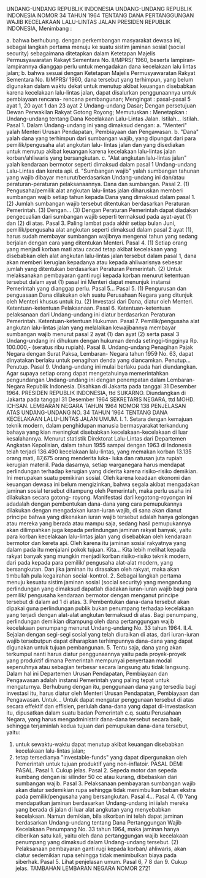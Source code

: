  UNDANG-UNDANG REPUBLIK INDONESIA UNDANG-UNDANG REPUBLIK INDONESIA NOMOR 34 TAHUN 1964 TENTANG DANA PERTANGGUNGAN WAJIB KECELAKAAN LALU-LINTAS JALAN PRESIDEN REPUBLIK INDONESIA,
Menimbang :

a. bahwa berhubung. dengan perkembangan masyarakat dewasa ini, sebagai langkah pertama menuju ke suatu sistim jaminan sosial (social security) sebagaimana ditetapkan dalam Ketetapan Majelis Permusyawaratan Rakayt Sementara No. II/MPRS/ 1960, beserta lampiran-lampirannya dianggap perlu untuk mengadakan dana kecelakaan lalu lintas jalan;
b. bahwa sesuai dengan Ketetapan Majelis Permusyawaratan Rakyat Sementara No. II/MPRS/ 1960, dana tersebut yang terhimpun, yang belum digunakan dalam waktu dekat untuk menutup akibat keuangan disebabkan karena kecelakaan lalu-lintas jalan, dapat disalurkan penggunaannya untuk pembiayaan rencana- rencana pembangunan;
Mengingat :
 pasal-pasal 5 ayat 1, 20 ayat 1 dan 23 ayat 2 Undang-undang Dasar; Dengan persetujuan Dewan Perwakilan Rakyat Gotong Royong; Memutuskan : Menetapkan : Undang-undang tentang Dana Kecelakaan Lalu-Lintas Jalan. Istilah… Istilah. Pasal 1. Dalam Undang-undang ini yang dimaksud dengan:
a. "Menteri" yalah Menteri Urusan Pendapatan, Pembiayaan dan Pengawasan.
b. "Dana" yalah dana yang terhimpun dari sumbangan wajib, yang dipungut dari para pemilik/pengusaha alat angkutan lalu- lintas jalan dan yang disediakan untuk menutup akibat keuangan karena kecelakaan lalu-lintas jalan korban/ahliwaris yang bersangkutan.
c. "Alat angkutan lalu-lintas jalan" yalah kendaraan bermotor seperti dimaksud dalam pasal 1 Undang-undang Lalu-Lintas dan kereta api.
d. "Sumbangan wajib" yalah sumbangan tahunan yang wajib dibayar menurut/berdasarkan Undang-undang ini dan/atau peraturan-peraturan pelaksanaannya. Dana dan sumbangan. Pasal 2.
(1) Pengusaha/pemilik alat angkutan lalu-lintas jalan diharuskan memberi sumbangan wajib setiap tahun kepada Dana yang dimaksud dalam pasal 1.
(2) Jumlah sumbangan wajib tersebut ditentukan berdasarkan Peraturan Pemerintah.
(3) Dengan… (3) Dengan Peraturan Pemerintah dapat diadakan pengecualian dari sumbangan wajib seperti termaksud pada ayat-ayat (1) dan (2) di atas. Pasal 3. Paling lambat pada akhir setiap bulan Juni, pemilik/pengusaha alat angkutan seperti dimaksud dalam pasal 2 ayat (1), harus sudah membayar sumbangan wajibnya mengenai tahun yang sedang berjalan dengan cara yang ditentukan Menteri. Pasal 4.
(1) Setiap orang yang menjadi korban mati atau cacad tetap akibat kecelakaan yang disebabkan oleh alat angkutan lalu-lintas jalan tersebut dalam pasal 1, dana akan memberi kerugian kepadanya atau kepada ahliwarisnya sebesar jumlah yang ditentukan berdasarkan Peraturan Pemerintah.
(2) Untuk melaksanakan pembayaran ganti rugi kepada korban menurut ketentuan tersebut dalam ayat (1) pasal ini Menteri dapat menunjuk instansi Pemerintah yang dianggap perlu. Pasal 5… Pasal 5.
(1) Pengurusan dan penguasaan Dana dilakukan oleh suatu Perusahaan Negara yang ditunjuk oleh Menteri khusus untuk itu.
(2) Investasi dari Dana, diatur oleh Menteri. Ketentuan-ketentuan Pelaksanaan. Pasal 6. Ketentuan-ketentuan pelaksanaan dari Undang-undang ini diatur berdasarkan Peraturan Pemerintah. Ketentuan-ketentuan Hukuman. Pasal 7. Pemilik/pengusaha alat angkutan lalu-lintas jalan yang melalaikan kewajibannya membayar sumbangan wajib menurut pasal 2 ayat (1) dan ayat (2) serta pasal 3 Undang-undang ini dihukum dengan hukuman denda setinggi-tingginya Rp. 100.000,- (seratus ribu rupiah). Pasal 8. Undang-undang Penagihan Pajak Negara dengan Surat Paksa, Lembaran- Negara tahun 1959 No. 63, dapat dinyatakan berlaku untuk penagihan denda yang diancamkan. Penutup… Penutup. Pasal 9. Undang-undang ini mulai berlaku pada hari diundangkan. Agar supaya setiap orang dapat mengetahuinya memerintahkan pengundangan Undang-undang ini dengan penempatan dalam Lembaran- Negara Republik Indonesia. Disahkan di Jakarta pada tanggal 31 Desember 1964. PRESIDEN REPUBLIK INDONESIA, ttd SUKARNO. Diundangkan di Jakarta pada tanggal 31 Desember 1964 SEKRETARIS NEGARA, ttd MOHD. ICHSAN. LEMBARAN NEGARA TAHUN 1964 NOMOR 138 PENJELASAN ATAS UNDANG-UNDANG NO. 34 TAHUN 1964 TENTANG DANA KECELAKAAN LALU-LINTAS JALAN UMUM. I. 1. Setara dengan kemajuan teknik modern, dalam penghidupan manusia bermasyarakat terkandung bahaya yang kian meningkat disebabkan kecelakaan-kecelakaan di luar kesalahannya. Menurut statistik Direktorat Lalu-Lintas dari Departemen Angkatan Kepolisian, dalam tahun 1955 sampai dengan 1963 di Indonesia telah terjadi 136.490 kecelakaan lalu-lintas, yang memakan korban 13.135 orang mati, 87,675 orang menderita luka- luka dan ratusan juta rupiah kerugian materiil. Pada dasarnya, setiap warganegara harus mendapat perlindungan terhadap kerugian yang diderita karena risiko-risiko demikian. Ini merupakan suatu pemikiran sosial. Oleh karena keadaan ekonomi dan keuangan dewasa ini belum mengizinkan, bahwa segala akibat mengadakan jaminan sosial tersebut ditampung oleh Pemerintah, maka perlu usaha ini dilakukan secara gotong- royong. Manifestasi dari kegotong-royongan ini adadalah dengan pembentukan dana-dana yang cara pemupukannya dilakukan dengan mengadakan iuran-iuran wajib, di sana akan dianut principe bahwa yang dikenakan iuran wajib tersebut adalah hanya golongan atau mereka yang berada atau mampu saja, sedang hasil pemupukannya akan dilimpahkan juga kepada perlindungan jaminan rakyat banyak, yaitu para korban kecelakaan lalu-lintas jalan yang disebabkan oleh kendaraan bermotor dan kereta api. Oleh karena itu jaminan sosial rakyatnya yang dalam pada itu menjalani pokok tujuan. Kita… Kita lebih melihat kepada rakyat banyak yang mungkin menjadi korban risiko-risiko teknik modern, dari pada kepada para pemilik/ pengusaha alat-alat modern, yang bersangkutan. Dan jika jaminan itu dirasakan oleh rakyat, maka akan timbullah pula kegairahan social-kontrol.
2. Sebagai langkah pertama menuju kesuatu sistim jaminan sosial (social security) yang mengandung perlindungan yang dimaksud dapatlah diadakan iuran-iuran wajib bagi para pemilik/ pengusaha kendaraan bermotor dengan menganut principe tersebut di dalam ad 1 di atas.
3. Pembentukan dana-dana tersebut akan dipakai guna perlindungan publik bukan penumpang terhadap kecelakaan yang terjadi dengan alat-alat angkutan termaksud di atas. Bagi penumpang, perlindungan demikian ditampung oleh dana pertanggungan wajib kecelakaan penumpang menurut Undang-undang No. 33 tahun 1964. II.4. Sejalan dengan segi-segi sosial yang telah diuraikan di atas, dari iuran-iuran wajib tersebutpun dapat diharapkan terhimpunnya dana-dana yang dapat digunakan untuk tujuan pembangunan.
5. Tentu saja, dana yang akan terkumpul nanti harus diatur penggunaannya yaitu pada proyek-proyek yang produktif dimana Pemerintah mempunyai penyertaan modal sepenuhnya atau sebagian terbesar secara langsung atu tidak langsung. Dalam hal ini Departemen Urusan Pendapatan, Pembiayaan dan Pengawasan adalah instansi Pemerintah yang paling tepat untuk mengaturnya. Berhubung dengan itu, penggunaan dana yang tersedia bagi investasi itu, harus diatur oleh Menteri Urusan Pendapatan, Pembiayaan dan Pengawasan. Untuk… Untuk dapat mengatur penggunaan tersebut di atas secara effektif dan effisien, perlulah dana-dana yang dapat di-investasikan itu, dipusatkan dalam suatu badan Pemerintah c.q. suatu Perusahaan Negara, yang harus mengadministrir dana-dana tersebut secara baik, sehingga terjaminlah kedua tujuan dari pemupukan dana-dana tersebut, yaitu:
1. untuk sewaktu-waktu dapat menutup akibat keuangan disebabkan kecelakaan lalu-lintas jalan;
2. tetap tersedianya "investable-funds" yang dapat dipergunakan oleh Pemerintah untuk tujuan produktif yang non-inflatoir. PASAL DEMI PASAL. Pasal 1. Cukup jelas. Pasal 2. Sepeda motor dan sepeda kumbang dengan isi silinder 50 cc atau kurang, dibebaskan dari sumbangan wajib. Pasal 3. Pelaksanaan pembayaran sumbangan wajib akan diatur sedemikian rupa sehingga tidak menimbulkan beban ekstra pada pemilik/pengusaha yang bersangkutan. Pasal 4… Pasal 4.
(1) Yang mendapatkan jaminan berdasarkan Undang-undang ini ialah mereka yang berada di jalan di luar alat angkutan yang menyebabkan kecelakaan. Namun demikian, bila sikorban ini telah dapat jaminan berdasarkan Undang-undang tentang Dana Pertanggungan Wajib Kecelakaan Penumpang No. 33 tahun 1964, maka jaminan hanya diberikan satu kali, yaitu oleh dana pertanggungan wajib kecelakaan penumpang yang dimaksud dalam Undang-undang tersebut.
(2) Pelaksanaan pembayaran ganti rugi kepada korban/ ahliwaris, akan diatur sedemikian rupa sehingga tidak menimbulkan biaya pada siberhak. Pasal 5. Lihat penjelasan umum. Pasal 6, 7 8 dan 9. Cukup jelas. TAMBAHAN LEMBARAN NEGARA NOMOR 2721